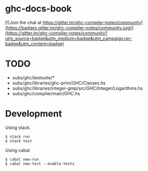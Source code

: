 # ghc-docs-book

[![Join the chat at https://gitter.im/ghc-compiler-notes/community](https://badges.gitter.im/ghc-compiler-notes/community.svg)](https://gitter.im/ghc-compiler-notes/community?utm_source=badge&utm_medium=badge&utm_campaign=pr-badge&utm_content=badge)

# TODO

- subs/ghc/testsuite/*
- subs/ghc/libraries/ghc-prim/GHC/Classes.hs
- subs/ghc/libraries/integer-gmp/src/GHC/Integer/Logarithms.hs
- subs/ghc/compiler/main/GHC.hs

# Development

Using stack.

```shell
$ stack run
$ stack test
```

Using cabal.

```shell
$ cabal new-run
$ cabal new-test --enable-tests
```